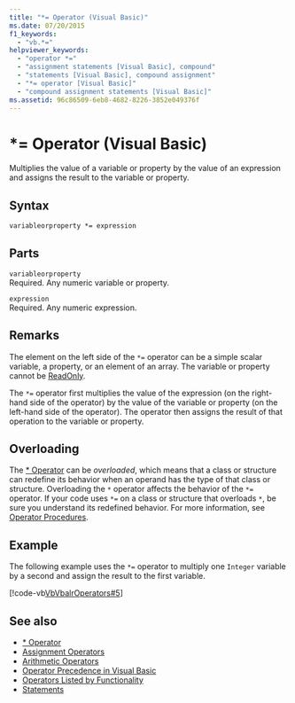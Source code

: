 ```yaml
---
title: "*= Operator (Visual Basic)"
ms.date: 07/20/2015
f1_keywords: 
  - "vb.*="
helpviewer_keywords: 
  - "operator *="
  - "assignment statements [Visual Basic], compound"
  - "statements [Visual Basic], compound assignment"
  - "*= operator [Visual Basic]"
  - "compound assignment statements [Visual Basic]"
ms.assetid: 96c86509-6eb8-4682-8226-3852e049376f
---
```

# *= Operator (Visual Basic)
Multiplies the value of a variable or property by the value of an expression and assigns the result to the variable or property.  
  
## Syntax  
  
```vb  
variableorproperty *= expression  
```  
  
## Parts  
 `variableorproperty`  
 Required. Any numeric variable or property.  
  
 `expression`  
 Required. Any numeric expression.  
  
## Remarks  
 The element on the left side of the `*=` operator can be a simple scalar variable, a property, or an element of an array. The variable or property cannot be [ReadOnly](../../../visual-basic/language-reference/modifiers/readonly.md).  
  
 The `*=` operator first multiplies the value of the expression (on the right-hand side of the operator) by the value of the variable or property (on the left-hand side of the operator). The operator then assigns the result of that operation to the variable or property.  
  
## Overloading  
 The [* Operator](../../../visual-basic/language-reference/operators/multiplication-operator.md) can be *overloaded*, which means that a class or structure can redefine its behavior when an operand has the type of that class or structure. Overloading the `*` operator affects the behavior of the `*=` operator. If your code uses `*=` on a class or structure that overloads `*`, be sure you understand its redefined behavior. For more information, see [Operator Procedures](../../../visual-basic/programming-guide/language-features/procedures/operator-procedures.md).  
  
## Example  
 The following example uses the `*=` operator to multiply one `Integer` variable by a second and assign the result to the first variable.  
  
 [!code-vb[VbVbalrOperators#5](~/samples/snippets/visualbasic/VS_Snippets_VBCSharp/VbVbalrOperators/VB/Class1.vb#5)]  
  
## See also

- [* Operator](../../../visual-basic/language-reference/operators/multiplication-operator.md)
- [Assignment Operators](../../../visual-basic/language-reference/operators/assignment-operators.md)
- [Arithmetic Operators](../../../visual-basic/language-reference/operators/arithmetic-operators.md)
- [Operator Precedence in Visual Basic](../../../visual-basic/language-reference/operators/operator-precedence.md)
- [Operators Listed by Functionality](../../../visual-basic/language-reference/operators/operators-listed-by-functionality.md)
- [Statements](../../../visual-basic/programming-guide/language-features/statements.md)
